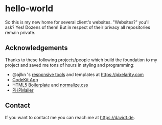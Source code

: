 # hello-world
So this is my new home for several client's websites. "Websites?" you'll ask? Yes! Dozens of them! But in respect of their privacy all repositories remain private.

## Acknowledgements
Thanks to these following projects/people which build the foundation to my project and saved me tons of hours in styling and programming:
- @ajlkn 's [responsive tools](https://github.com/ajlkn/responsive-tools) and templates at https://pixelarity.com
- [CodeKit App](https://github.com/bdkjones/CodeKit) 
- [HTML5 Boilerplate](https://github.com/h5bp/html5-boilerplate) and [normalize.css](https://github.com/necolas/normalize.css)
- [PHPMailer](https://github.com/PHPMailer/PHPMailer)

## Contact
If you want to contact me you can reach me at https://davidt.de.
